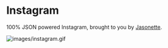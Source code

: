 # Instagram

100% JSON powered Instagram, brought to you by [Jasonette](https://www.jasonette.com/beta).

![images/instagram.gif](images/instagram.gif)
